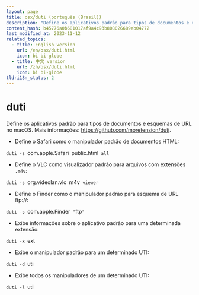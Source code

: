 ```yaml
---
layout: page
title: osx/duti (português (Brasil))
description: "Define os aplicativos padrão para tipos de documentos e esquemas de URL no macOS."
content_hash: b45776a0b681017af9a4c93b808026689eb04772
last_modified_at: 2023-11-12
related_topics:
  - title: English version
    url: /en/osx/duti.html
    icon: bi bi-globe
  - title: 中文 version
    url: /zh/osx/duti.html
    icon: bi bi-globe
tldri18n_status: 2
---
```

# duti

Define os aplicativos padrão para tipos de documentos e esquemas de URL no macOS.
Mais informações: <https://github.com/moretension/duti>.

- Define o Safari como o manipulador padrão de documentos HTML:

`duti -s `<span class="tldr-var badge badge-pill bg-dark-lm bg-white-dm text-white-lm text-dark-dm font-weight-bold">com.apple.Safari</span>` `<span class="tldr-var badge badge-pill bg-dark-lm bg-white-dm text-white-lm text-dark-dm font-weight-bold">public.html</span>` all`

- Define o VLC como visualizador padrão para arquivos com extensões `.m4v`:

`duti -s `<span class="tldr-var badge badge-pill bg-dark-lm bg-white-dm text-white-lm text-dark-dm font-weight-bold">org.videolan.vlc</span>` `<span class="tldr-var badge badge-pill bg-dark-lm bg-white-dm text-white-lm text-dark-dm font-weight-bold">m4v</span>` viewer`

- Define o Finder como o manipulador padrão para esquema de URL ftp://:

`duti -s `<span class="tldr-var badge badge-pill bg-dark-lm bg-white-dm text-white-lm text-dark-dm font-weight-bold">com.apple.Finder</span>` "`<span class="tldr-var badge badge-pill bg-dark-lm bg-white-dm text-white-lm text-dark-dm font-weight-bold">ftp</span>`"`

- Exibe informações sobre o aplicativo padrão para uma determinada extensão:

`duti -x `<span class="tldr-var badge badge-pill bg-dark-lm bg-white-dm text-white-lm text-dark-dm font-weight-bold">ext</span>

- Exibe o manipulador padrão para um determinado UTI:

`duti -d `<span class="tldr-var badge badge-pill bg-dark-lm bg-white-dm text-white-lm text-dark-dm font-weight-bold">uti</span>

- Exibe todos os manipuladores de um determinado UTI:

`duti -l `<span class="tldr-var badge badge-pill bg-dark-lm bg-white-dm text-white-lm text-dark-dm font-weight-bold">uti</span>
